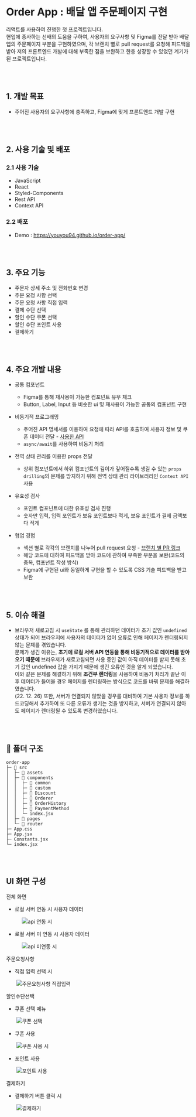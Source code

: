 # Order App : 배달 앱 주문페이지 구현

리액트를 사용하여 진행한 첫 프로젝트입니다.
</br>
현업에 종사하는 선배의 도움을 구하여, 사용자의 요구사항 및 Figma를 전달 받아 배달 앱의 주문페이지 부분을 구현하였으며, 각 브랜치 별로 pull request를 요청해 피드백을 받아 저의 프론트엔드 개발에 대해 부족한 점을 보완하고 한층 성장할 수 있었던 계기가 된 프로젝트입니다.

</br>
</br>

## 1. 개발 목표

- 주어진 사용자의 요구사항에 충족하고, Figma에 맞게 프론트엔드 개발 구현

</br>
</br>

## 2. 사용 기술 및 배포

### 2.1 사용 기술

- JavaScript
- React
- Styled-Components
- Rest API
- Context API

### 2.2 배포

- Demo : https://youyou94.github.io/order-app/

</br>
</br>

## 3. 주요 기능

- 주문자 상세 주소 및 전화번호 변경
- 주문 요청 사항 선택
- 주문 요청 사항 직접 입력
- 결제 수단 선택
- 할인 수단 쿠폰 선택
- 할인 수단 포인트 사용
- 결제하기

</br>
</br>

## 4. 주요 개발 내용

- 공통 컴포넌트

  - Figma를 통해 재사용이 가능한 컴포넌트 유무 체크
  - Button, Label, Input 등 비슷한 ui 및 재사용이 가능한 공통의 컴포넌트 구현

- 비동기적 프로그래밍

  - 주어진 API 명세서를 이용하여 요청에 따라 API를 호출하여 사용자 정보 및 쿠폰 데이터 전달 - [사용한 API](https://github.com/grapgrap/homework-api)
  - `async/await`를 사용하여 비동기 처리

- 전역 상태 관리를 이용한 props 전달

  - 상위 컴포넌트에서 하위 컴포넌트의 깊이가 깊어질수록 생길 수 있는 `props drilling`의 문제를 방지하기 위해 전역 상태 관리 라이브러리인 `Context API` 사용

- 유효성 검사

  - 포인트 컴포넌트에 대한 유효성 검사 진행
  - 숫자만 입력, 입력 포인트가 보유 포인트보다 적게, 보유 포인트가 결제 금액보다 적게

- 협업 경험
  - 섹션 별로 각각의 브랜치를 나누어 pull request 요청 - [브랜치 별 PR 링크](https://github.com/YouYou94/order-app/pulls?q=is%3Apr+is%3Aclosed)
  - 해당 코드에 대하여 피드백을 받아 코드에 관하여 부족한 부분을 보완(코드의 중복, 컴포넌트 작성 방식)
  - Figma에 구현된 ui와 동일하게 구현을 할 수 있도록 CSS 기술 피드백을 받고 보완

</br>
</br>

## 5. 이슈 해결

- 브라우저 새로고침 시 `useState` 를 통해 관리하던 데이터가 초기 값인 `undefined` 상태가 되어 브라우저에 사용자의 데이터가 없어 오류로 인해 페이지가 렌더링되지 않는 문제를 겪었습니다.
  </br>
  문제가 생긴 이유는, **초기에 로컬 서버 API 연동을 통해 비동기적으로 데이터를 받아오기 때문에** 브라우저가 새로고침되면 사용 중인 값이 아직 데이터를 받지 못해 초기 값인 undefined 값을 가지기 때문에 생긴 오류인 것을 알게 되었습니다.
  </br>
  이와 같은 문제를 해결하기 위해 **조건부 렌더링**을 사용하여 비동기 처리가 끝난 이후 데이터가 들어올 경우 페이지를 렌더링하는 방식으로 코드를 바꿔 문제를 해결하였습니다.
  </br>
  (22. 12. 26) 또한, 서버가 연결되지 않았을 경우를 대비하여 기본 사용자 정보를 하드코딩해서 추가하여 또 다른 오류가 생기는 것을 방지하고, 서버가 연결되지 않아도 페이지가 렌더링될 수 있도록 변경하였습니다.

</br>
</br>

## 📁 폴더 구조

```
order-app
├─ 📁 src
│  ├─ 📁 assets
│  ├─ 📁 components
│  │  ├─ 📁 common
│  │  ├─ 📁 custom
│  │  ├─ 📁 Discount
│  │  ├─ 📁 Orderer
│  │  ├─ 📁 OrderHistory
│  │  ├─ 📁 PaymentMethod
│  │  └─ index.jsx
│  ├─ 📁 pages
│  └─ 📁 router
├─ App.css
├─ App.jsx
├─ Constants.jsx
└─ index.jsx

```

</br>
</br>

## UI 화면 구성

전체 화면

- 로컬 서버 연동 시 사용자 데이터

&nbsp; &nbsp; &nbsp; &nbsp; &nbsp; &nbsp;<img src='src/assets/api 연동 시.JPG' alt="api 연동 시" />

- 로컬 서버 미 연동 시 사용자 데이터

&nbsp; &nbsp; &nbsp; &nbsp; &nbsp; &nbsp;<img src='src/assets/api 미연동 시.JPG' alt="api 미연동 시" />

주문요청사항

- 직접 입력 선택 시

  &nbsp;<img src='src/assets/주문요청사항 직접입력.JPG' alt="주문요청사항 직접입력">

할인수단선택

- 쿠폰 선택 메뉴

  &nbsp;<img src='src/assets/쿠폰 선택.JPG' alt="쿠폰 선택">

- 쿠폰 사용

  &nbsp;<img src='src/assets/쿠폰 사용 시.JPG' alt="쿠폰 사용 시">

- 포인트 사용

  &nbsp;<img src='src/assets/포인트 사용.JPG' alt="포인트 사용">

결제하기

- 결제하기 버튼 클릭 시

  &nbsp;<img src='src/assets/결제하기.JPG' alt="결제하기">
